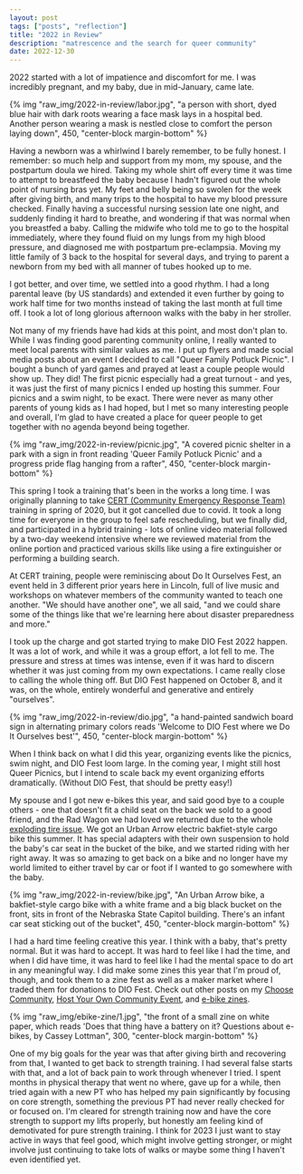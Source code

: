 ```yaml
---
layout: post
tags: ["posts", "reflection"]
title: "2022 in Review"
description: "matrescence and the search for queer community"
date: 2022-12-30
---
```


2022 started with a lot of impatience and discomfort for me. I was incredibly pregnant, and my baby, due in mid-January, came late. 

{% img "raw_img/2022-in-review/labor.jpg", "a person with short, dyed blue hair with dark roots wearing a face mask lays in a hospital bed. Another person wearing a mask is nestled close to comfort the person laying down", 450, "center-block margin-bottom" %}

Having a newborn was a whirlwind I barely remember, to be fully honest. I remember: so much help and support from my mom, my spouse, and the postpartum doula we hired. Taking my whole shirt off every time it was time to attempt to breastfeed the baby because I hadn't figured out the whole point of nursing bras yet. My feet and belly being so swolen for the week after giving birth, and many trips to the hospital to have my blood pressure checked. Finally having a successful nursing session late one night, and suddenly finding it hard to breathe, and wondering if that was normal when you breastfed a baby. Calling the midwife who told me to go to the hospital immediately, where they found fluid on my lungs from my high blood pressure, and diagnosed me with postpartum pre-eclampsia. Moving my little family of 3 back to the hospital for several days, and trying to parent a newborn from my bed with all manner of tubes hooked up to me.

I got better, and over time, we settled into a good rhythm. I had a long parental leave (by US standards) and extended it even further by going to work half time for two months instead of taking the last month at full time off. I took a lot of long glorious afternoon walks with the baby in her stroller. 

Not many of my friends have had kids at this point, and most don't plan to. While I was finding good parenting community online, I really wanted to meet local parents with similar values as me. I put up flyers and made social media posts about an event I decided to call "Queer Family Potluck Picnic". I bought a bunch of yard games and prayed at least a couple people would show up. They did! The first picnic especially had a great turnout - and yes, it was just the first of many picnics I ended up hosting this summer. Four picnics and a swim night, to be exact. There were never as many other parents of young kids as I had hoped, but I met so many interesting people and overall, I'm glad to have created a place for queer people to get together with no agenda beyond being together. 

{% img "raw_img/2022-in-review/picnic.jpg", "A covered picnic shelter in a park with a sign in front reading 'Queer Family Potluck Picnic' and a progress pride flag hanging from a rafter", 450, "center-block margin-bottom" %}

This spring I took a training that's been in the works a long time. I was originally planning to take [CERT (Community Emergency Response Team)](https://www.fema.gov/emergency-managers/individuals-communities/preparedness-activities-webinars/community-emergency-response-team) training in spring of 2020, but it got cancelled due to covid. It took a long time for everyone in the group to feel safe rescheduling, but we finally did, and participated in a hybrid training - lots of online video material followed by a two-day weekend intensive where we reviewed material from the online portion and practiced various skills like using a fire extinguisher or performing a building search. 

At CERT training, people were reminiscing about Do It Ourselves Fest, an event held in 3 different prior years here in Lincoln, full of live music and workshops on whatever members of the community wanted to teach one another. "We should have another one", we all said, "and we could share some of the things like that we're learning here about disaster preparedness and more."

I took up the charge and got started trying to make DIO Fest 2022 happen. It was a lot of work, and while it was a group effort, a lot fell to me. The pressure and stress at times was intense, even if it was hard to discern whether it was just coming from my own expectations. I came really close to calling the whole thing off. But DIO Fest happened on October 8, and it was, on the whole, entirely wonderful and generative and entirely "ourselves". 

{% img "raw_img/2022-in-review/dio.jpg", "a hand-painted sandwich board sign in alternating primary colors reads 'Welcome to DIO Fest where we Do It Ourselves best'", 450, "center-block margin-bottom" %}

When I think back on what I did this year, organizing events like the picnics, swim night, and DIO Fest loom large. In the coming year, I might still host Queer Picnics, but I intend to scale back my event organizing efforts dramatically. (Without DIO Fest, that should be pretty easy!)

My spouse and I got new e-bikes this year, and said good bye to a couple others - one that doesn't fit a child seat on the back we sold to a good friend, and the Rad Wagon we had loved we returned due to the whole [exploding tire issue](https://www.bicycleretailer.com/recalls/2022/11/10/rad-power-bikes-rim-strip-safety-notices-become-cpsc-recall). We got an Urban Arrow electric bakfiet-style cargo bike this summer. It has special adapters with their own suspension to hold the baby's car seat in the bucket of the bike, and we started riding with her right away. It was so amazing to get back on a bike and no longer have my world limited to either travel by car or foot if I wanted to go somewhere with the baby. 

{% img "raw_img/2022-in-review/bike.jpg", "An Urban Arrow bike, a bakfiet-style cargo bike with a white frame and a big black bucket on the front, sits in front of the Nebraska State Capitol building. There's an infant car seat sticking out of the bucket", 450, "center-block margin-bottom" %}

I had a hard time feeling creative this year. I think with a baby, that's pretty normal. But it was hard to accept. It was hard to feel like I had the time, and when I did have time, it was hard to feel like I had the mental space to do art in any meaningful way. I did make some zines this year that I'm proud of, though, and took them to a zine fest as well as a maker market where I traded them for donations to DIO Fest. Check out other posts on my [Choose Community](/posts/2022-05-28-choose-community/), [Host Your Own Community Event](/posts/2022-05-26-community-event-zine/), and [e-bike zines](/posts/2022-06-20-ebike-zine/).

{% img "raw_img/ebike-zine/1.jpg", "the front of a small zine on white paper, which reads 'Does that thing have a battery on it? Questions about e-bikes, by Cassey Lottman", 300, "center-block margin-bottom" %}

One of my big goals for the year was that after giving birth and recovering from that, I wanted to get back to strength training. I had several false starts with that, and a lot of back pain to work through whenever I tried. I spent months in physical therapy that went no where, gave up for a while, then tried again with a new PT who has helped my pain significantly by focusing on core strength, something the previous PT had never really checked for or focused on. I'm cleared for strength training now and have the core strength to support my lifts properly, but honestly am feeling kind of demotivated for pure strength training. I think for 2023 I just want to stay active in ways that feel good, which might involve getting stronger, or might involve just continuing to take lots of walks or maybe some thing I haven't even identified yet. 








